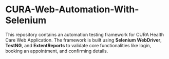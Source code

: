 # CURA-Web-Automation-With-Selenium
This repository contains an automation testing framework for CURA Health Care Web Application. The framework is built using **Selenium WebDriver**, **TestNG**, and **ExtentReports** to validate core functionalities like login, booking an appointment, and confirming details.
